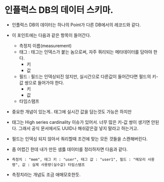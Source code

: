 # 인플럭스 DB의 데이터 스키마.

- 인플럭스 DB의 데이터는 하나의  Point가 다른 DB에서의 레코드와 같다.
- 이 포인트에는 다음과 같은 항목이 들어간다.
    - 측정치 이름(measurement)
    - 태그 : 태그는 인덱스가 붙는 놈으로써, 자주 쿼리되는 메타데이터를 담아야 한다.
        - 키
        - 값
    - 필드 : 필드는 인덱싱되진 않지만, 실시간으로 다른값이 들어간다면 필드의 키-값 쌍으로 들어가야 한다.
        - 키
        - 값
    - 타임스탬프



- 중요한 개념이 있는게.. 태그에 실시간 값을 담는것도 가능은 하지만
- 태그는 High series cardinality 이슈가 있어서. 너무 많은 키-값 쌍이 생기면 안된다. 그래서 공식 문서에서도 UUID나 해쉬같은걸 넣지 말라고 하는거고.
- 필드는 인덱싱 되지 않아서 쿼리할때 조건에 맞는 모든 것들을 스캔해버린다.

- 좀 어렵긴 한데 내가 만든 샘픓 데이터를 정리하자면 다음과 같다.

- `측정치 : "mem", 태그 키 : "user", 태그 값 : "user1", 필드 : "메모리 사용령", 값 : 실제 사용량(실수값) 타임스탬프`

- 측정치라는 개념도 조금 애매모호한듯.